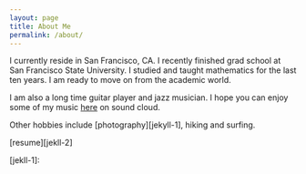 ```yaml
---
layout: page
title: About Me
permalink: /about/
---
```


I currently reside in San Francisco, CA. I recently finished grad school at San Francisco State University. I studied and taught mathematics for the last ten years. I am ready to move on from the academic world.

I am also a long time guitar player and jazz musician. I hope you can enjoy some of my music [here][jekyll] on sound cloud.

Other hobbies include [photography][jekyll-1], hiking and surfing.

[resume][jekll-2]


[jekyll]: https://soundcloud.com/matthewstaley/sets/therapy-guitar-etudes
[jekll-1]: 
